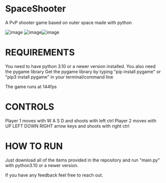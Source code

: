 # SpaceShooter
A PvP shooter game based on outer space made with python

![image](https://user-images.githubusercontent.com/120386306/232175311-fede2b90-3f7a-4d6b-b61b-e99746ca3a0c.png) ![image](https://user-images.githubusercontent.com/120386306/232175339-8970dff2-c4b9-447c-b3d6-a09895017fa2.png)![image](https://user-images.githubusercontent.com/120386306/232175356-9d8acc87-cad7-4148-9d03-4c6cc43ff821.png)


# REQUIREMENTS
You need to have python 3.10 or a newer version installed.
You also need the pygame library
Get the pygame library by typing "pip install pygame" or "pip3 install pygame" in your terminal/command line

The game runs at 144fps

# CONTROLS
Player 1 moves with W A S D and shoots with left ctrl
Player 2 moves with UP LEFT DOWN RIGHT arrow keys and shoots with right ctrl


# HOW TO RUN

Just download all of the items provided in the repository and run "main.py" with python3.10 or a newer version.

If you have any feedback feel free to reach out.
